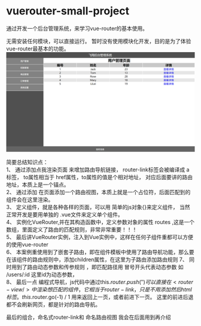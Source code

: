 # vuerouter-small-project
通过开发一个后台管理系统，来学习vue-router的基本使用。

无需安装任何模块，可以直接运行。
暂时没有使用模块化开发，目的是为了体验vue-router最基本的功能。
![image](https://github.com/feixiangzhang/vuerouter-small-project/blob/master/images/page.png)

简要总结知识点：  
1、 通过添加<router-link to="/users">点我渲染页面</router-link> 来增加路由导航链接， router-link标签会被编译成 a 标签， to属性相当于 href属性，to属性的值是个相对地址，
对应后面要讲的路由地址，本质上是一个锚点。  
2、 通过添加<router-view></router-view> 在页面添加一个路由视图，本质上就是一个占位符，后面匹配到的组件会在这里渲染。  
3、 定义组件，就是各种各样的页面，可以用 简单的js对象{}来定义组件， 当然正常开发是要用单独的 .vue文件来定义单个组件。  
4、 实例化VueRouter,并在其构造函数中，定义参数对象的属性 routes ,这是一个数组，里面定义了路由的匹配规则，非常非常重要！！！  
5、 最后讲VueRouter实例，注入到Vue实例中，这样在任何子组件重都可以方便的使用vue-router    
6、 本案例重使用到了嵌套子路由，即在组件模板中使用了路由导航功能，那么要在该组件的路由规则中，添加children属性，在这里为子路由添加路由规则
7、 同时用到了路由动态参数和传参规则 ，即匹配路径用 冒号开头代表动态参数 如 /users/:id  这里id为动态参数，  
8、 最后一点 编程式导航，js代码中通过this.$router.push('') 可以直接在<router-view />中渲染想匹配的组件，它相当于router-link，只是不用添加然后html标签。  
this.$router.go(-1) / 1  用来返回上一页，或者前进下一页。 这里的前进后退都不会刷新网页，都是针对的路由导航。  
  
最后的组合，命名式router-link和 命名路由视图 我会在后面用到再介绍  
